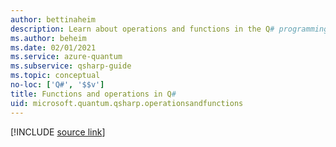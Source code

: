 ```yaml
---
author: bettinaheim
description: Learn about operations and functions in the Q# programming language.
ms.author: beheim
ms.date: 02/01/2021
ms.service: azure-quantum
ms.subservice: qsharp-guide
ms.topic: conceptual
no-loc: ['Q#', '$$v']
title: Functions and operations in Q#
uid: microsoft.quantum.qsharp.operationsandfunctions
---
```


<!---
# Operations and functions in Q#
-->

[!INCLUDE [source link](~/includes/qsharp-language/Specifications/Language/4_TypeSystem/OperationsAndFunctions.md)]